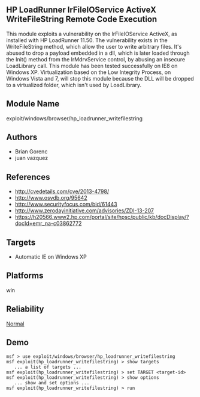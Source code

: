 ## HP LoadRunner lrFileIOService ActiveX WriteFileString Remote Code Execution

This module exploits a vulnerability on the lrFileIOService 
ActiveX, as installed with HP LoadRunner 11.50. The 
vulnerability exists in the WriteFileString method, which 
allow the user to write arbitrary files. It's abused to drop 
a payload embedded in a dll, which is later loaded through 
the Init() method from the lrMdrvService control, by abusing 
an insecure LoadLibrary call. This module has been tested 
successfully on IE8 on Windows XP. Virtualization based on 
the Low Integrity Process, on Windows Vista and 7, will stop 
this module because the DLL will be dropped to a virtualized 
folder, which isn't used by LoadLibrary.


## Module Name
exploit/windows/browser/hp_loadrunner_writefilestring

## Authors
* Brian Gorenc
* juan vazquez


## References
* http://cvedetails.com/cve/2013-4798/
* http://www.osvdb.org/95642
* http://www.securityfocus.com/bid/61443
* http://www.zerodayinitiative.com/advisories/ZDI-13-207
* https://h20566.www2.hp.com/portal/site/hpsc/public/kb/docDisplay/?docId=emr_na-c03862772



## Targets
* Automatic IE on Windows XP


## Platforms
win

## Reliability
[Normal](https://github.com/rapid7/metasploit-framework/wiki/Exploit-Ranking)

## Demo

```
msf > use exploit/windows/browser/hp_loadrunner_writefilestring
msf exploit(hp_loadrunner_writefilestring) > show targets
   ... a list of targets ...
msf exploit(hp_loadrunner_writefilestring) > set TARGET <target-id>
msf exploit(hp_loadrunner_writefilestring) > show options
   ... show and set options ...
msf exploit(hp_loadrunner_writefilestring) > run
```
    
    
